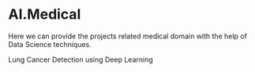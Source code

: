 # AI.Medical
Here we can provide the projects related medical domain with the help of Data Science techniques.

Lung Cancer Detection using Deep Learning
